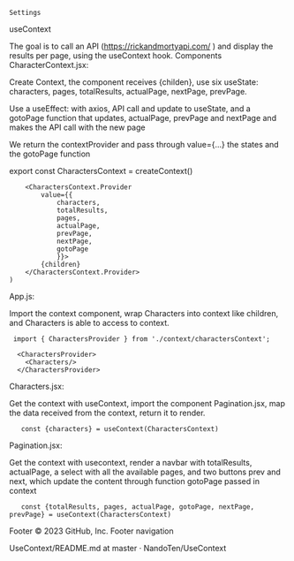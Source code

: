 

    Settings


useContext

The goal is to call an API (https://rickandmortyapi.com/ ) and display the results per page, using the useContext hook.
Components
CharacterContext.jsx:

Create Context, the component receives {childen}, use six useState: characters, pages, totalResults, actualPage, nextPage, prevPage.

Use a useEffect: with axios, API call and update to useState, and a gotoPage function that updates, actualPage, prevPage and nextPage and makes the API call with the new page

We return the contextProvider and pass through value={...} the states and the gotoPage function

export const CharactersContext = createContext()

        <CharactersContext.Provider 
            value={{
                characters,
                totalResults,
                pages,
                actualPage,
                prevPage,
                nextPage,
                gotoPage
                }}>
            {children}
        </CharactersContext.Provider>
    )

App.js:

Import the context component, wrap Characters into context like children, and Characters is able to access to context.

     import { CharactersProvider } from './context/charactersContext'; 

      <CharactersProvider>
        <Characters/>
      </CharactersProvider>   

Characters.jsx:

Get the context with useContext, import the component Pagination.jsx, map the data received from the context, return it to render.

       const {characters} = useContext(CharactersContext)    

Pagination.jsx:

Get the context with usecontext, render a navbar with totalResults, actualPage, a select with all the available pages, and two buttons prev and next, which update the content through function gotoPage passed in context

       const {totalResults, pages, actualPage, gotoPage, nextPage, prevPage} = useContext(CharactersContext)    

Footer
© 2023 GitHub, Inc.
Footer navigation

UseContext/README.md at master · NandoTen/UseContext
